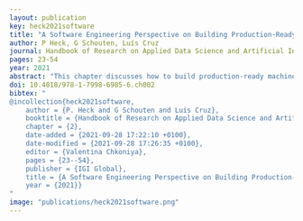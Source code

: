 ```yaml
---
layout: publication
key: heck2021software
title: "A Software Engineering Perspective on Building Production-Ready Machine Learning Systems"
author: P Heck, G Schouten, Luís Cruz
journal: Handbook of Research on Applied Data Science and Artificial Intelligence in Business and Industry
pages: 23-54
year: 2021
abstract: "This chapter discusses how to build production-ready machine learning systems. There are several challenges involved in accomplishing this, each with its specific solutions regarding practices and tool support. The chapter presents those solutions and introduces MLOps (machine learning operations, also called machine learning engineering) as an overarching and integrated approach in which data engineers, data scientists, software engineers, and operations engineers integrate their activities to implement validated machine learning applications managed from initial idea to daily operation in a production environment. This approach combines agile software engineering processes with the machine learning-specific workflow. Following the principles of MLOps is paramount in building high-quality production-ready machine learning systems. The current state of MLOps is discussed in terms of best practices and tool support. The chapter ends by describing future developments that are bound to improve and extend the tool support for implementing an MLOps approach."
doi: 10.4018/978-1-7998-6985-6.ch002
bibtex: "
@incollection{heck2021software,
	author = {P. Heck and G Schouten and Luis Cruz},
	booktitle = {Handbook of Research on Applied Data Science and Artificial Intelligence in Business and Industry},
	chapter = {2},
	date-added = {2021-09-28 17:22:10 +0100},
	date-modified = {2021-09-28 17:26:35 +0100},
	editor = {Valentina Chkoniya},
	pages = {23--54},
	publisher = {IGI Global},
	title = {A Software Engineering Perspective on Building Production-Ready Machine Learning Systems},
	year = {2021}}
"
image: "publications/heck2021software.png"
---
```

